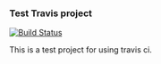 ### Test Travis project
[![Build Status](https://travis-ci.org/geothird/travis-test.svg)](https://travis-ci.org/geothird/travis-test)

This is a test project for using travis ci.

